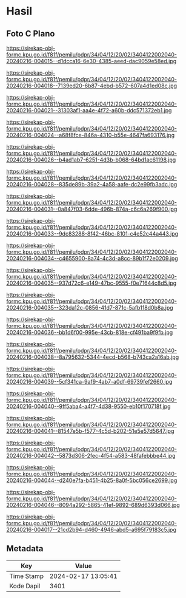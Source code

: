 # Hasil

## Foto C Plano

https://sirekap-obj-formc.kpu.go.id/f81f/pemilu/pdpr/34/04/12/20/02/3404122002040-20240216-004015--d1dcca16-6e30-4385-aeed-dac9059e58ed.jpg

https://sirekap-obj-formc.kpu.go.id/f81f/pemilu/pdpr/34/04/12/20/02/3404122002040-20240216-004018--7139ed20-6b87-4ebd-b572-607a4d1ed08c.jpg

https://sirekap-obj-formc.kpu.go.id/f81f/pemilu/pdpr/34/04/12/20/02/3404122002040-20240216-004021--31303af1-aa4e-4f72-a60b-ddc571372eb1.jpg

https://sirekap-obj-formc.kpu.go.id/f81f/pemilu/pdpr/34/04/12/20/02/3404122002040-20240216-004024--a68f8fce-846a-4310-b55e-4647fa693176.jpg

https://sirekap-obj-formc.kpu.go.id/f81f/pemilu/pdpr/34/04/12/20/02/3404122002040-20240216-004026--b4ad1ab7-6251-4d3b-b068-64bd1ac61198.jpg

https://sirekap-obj-formc.kpu.go.id/f81f/pemilu/pdpr/34/04/12/20/02/3404122002040-20240216-004028--835de89b-39a2-4a58-aafe-dc2e99fb3adc.jpg

https://sirekap-obj-formc.kpu.go.id/f81f/pemilu/pdpr/34/04/12/20/02/3404122002040-20240216-004031--0a847f03-6dde-496b-874a-c6c6a269f900.jpg

https://sirekap-obj-formc.kpu.go.id/f81f/pemilu/pdpr/34/04/12/20/02/3404122002040-20240216-004033--9dc83288-8f42-46bc-8101-c4e52c44a443.jpg

https://sirekap-obj-formc.kpu.go.id/f81f/pemilu/pdpr/34/04/12/20/02/3404122002040-20240216-004034--c4655900-8a74-4c3d-a8cc-89b1f72e0209.jpg

https://sirekap-obj-formc.kpu.go.id/f81f/pemilu/pdpr/34/04/12/20/02/3404122002040-20240216-004035--937d72c6-e149-47bc-9555-f0e71644c8d5.jpg

https://sirekap-obj-formc.kpu.go.id/f81f/pemilu/pdpr/34/04/12/20/02/3404122002040-20240216-004035--323da12c-0856-41d7-871c-5afb118d0b8a.jpg

https://sirekap-obj-formc.kpu.go.id/f81f/pemilu/pdpr/34/04/12/20/02/3404122002040-20240216-004036--bb1d6f00-995e-43cb-818e-cf491ba9f9fb.jpg

https://sirekap-obj-formc.kpu.go.id/f81f/pemilu/pdpr/34/04/12/20/02/3404122002040-20240216-004038--8a795632-5344-4ecd-b568-b743ca2a16ab.jpg

https://sirekap-obj-formc.kpu.go.id/f81f/pemilu/pdpr/34/04/12/20/02/3404122002040-20240216-004039--5cf341ca-9af9-4ab7-a0df-69739fef2660.jpg

https://sirekap-obj-formc.kpu.go.id/f81f/pemilu/pdpr/34/04/12/20/02/3404122002040-20240216-004040--9ff5aba4-a4f7-4d38-9550-eb10f170718f.jpg

https://sirekap-obj-formc.kpu.go.id/f81f/pemilu/pdpr/34/04/12/20/02/3404122002040-20240216-004041--81547e5b-f577-4c5d-b202-51e5e57d5647.jpg

https://sirekap-obj-formc.kpu.go.id/f81f/pemilu/pdpr/34/04/12/20/02/3404122002040-20240216-004042--5873d306-2fec-4f54-a583-48fafebbbe44.jpg

https://sirekap-obj-formc.kpu.go.id/f81f/pemilu/pdpr/34/04/12/20/02/3404122002040-20240216-004044--d240e7fa-b451-4b25-8a0f-5bc056ce2699.jpg

https://sirekap-obj-formc.kpu.go.id/f81f/pemilu/pdpr/34/04/12/20/02/3404122002040-20240216-004046--8094a292-5865-41ef-9892-689d6393d066.jpg

https://sirekap-obj-formc.kpu.go.id/f81f/pemilu/pdpr/34/04/12/20/02/3404122002040-20240216-004017--21cd2b94-d460-4946-abd5-a695f79183c5.jpg


## Metadata

| Key        | Value               |
| ---------- | ------------------- |
| Time Stamp | 2024-02-17 13:05:41 |
| Kode Dapil | 3401                |



